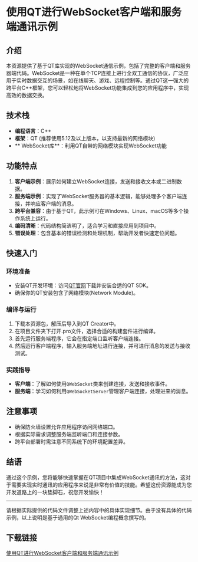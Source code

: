 # 使用QT进行WebSocket客户端和服务端通讯示例

## 介绍

本资源提供了基于QT库实现的WebSocket通信示例，包括了完整的客户端和服务器端代码。WebSocket是一种在单个TCP连接上进行全双工通信的协议，广泛应用于实时数据交互的场景，如在线聊天、游戏、远程控制等。通过QT这一强大的跨平台C++框架，您可以轻松地将WebSocket功能集成到您的应用程序中，实现高效的数据交换。

## 技术栈

- **编程语言**：C++
- **框架**：QT (推荐使用5.12及以上版本，以支持最新的网络模块)
- ** WebSocket库**：利用QT自带的网络模块实现WebSocket功能

## 功能特点

1. **客户端示例**：展示如何建立WebSocket连接，发送和接收文本或二进制数据。
2. **服务端示例**：实现了WebSocket服务器的基本逻辑，能够处理多个客户端连接，并响应客户端的消息。
3. **跨平台兼容**：由于基于QT，此示例可在Windows、Linux、macOS等多个操作系统上运行。
4. **编码清晰**：代码结构简洁明了，适合学习和直接应用到项目中。
5. **错误处理**：包含基本的错误检测和处理机制，帮助开发者快速定位问题。

## 快速入门

### 环境准备

- 安装QT开发环境：访问[QT官网](https://www.qt.io/download)下载并安装合适的QT SDK。
- 确保你的QT安装包含了网络模块(Network Module)。

### 编译与运行

1. 下载本资源包，解压后导入到QT Creator中。
2. 在项目文件夹下打开.pro文件，选择合适的构建套件进行编译。
3. 首先运行服务端程序，它会在指定端口监听客户端连接。
4. 然后运行客户端程序，输入服务端地址进行连接，并可进行消息的发送与接收测试。

### 实践指导

- **客户端**：了解如何使用`QWebSocket`类来创建连接，发送和接收事件。
- **服务端**：学习如何利用`QWebSocketServer`管理客户端连接，处理进来的消息。

## 注意事项

- 确保防火墙设置允许应用程序访问网络端口。
- 根据实际需求调整服务端监听端口和连接参数。
- 跨平台部署时需注意不同系统下的环境配置差异。

## 结语

通过这个示例，您将能够快速掌握在QT项目中集成WebSocket通讯的方法，这对于需要实现实时通讯的应用程序来说是非常有价值的技能。希望这份资源能成为您开发道路上的一块垫脚石，祝您开发愉快！

---

请根据实际提供的代码文件调整上述内容中的具体实现细节。由于没有具体的代码示例，以上说明是基于通用的Qt WebSocket编程概念撰写的。

## 下载链接

[使用QT进行WebSocket客户端和服务端通讯示例](https://pan.quark.cn/s/0947188d93b1)